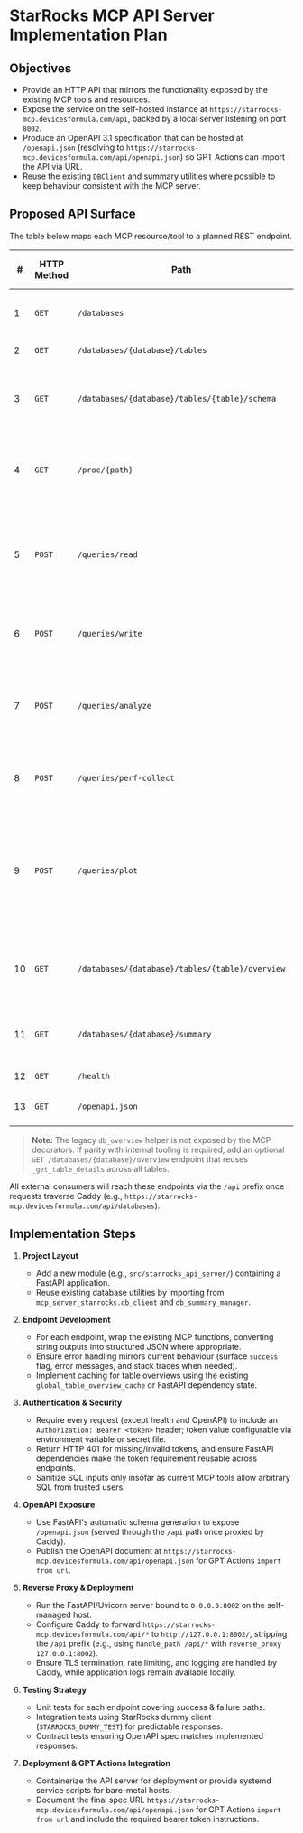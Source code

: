 # StarRocks MCP API Server Implementation Plan

## Objectives
- Provide an HTTP API that mirrors the functionality exposed by the existing MCP tools and resources.
- Expose the service on the self-hosted instance at `https://starrocks-mcp.devicesformula.com/api`, backed by a local server listening on port `8002`.
- Produce an OpenAPI 3.1 specification that can be hosted at `/openapi.json` (resolving to `https://starrocks-mcp.devicesformula.com/api/openapi.json`) so GPT Actions can import the API via URL.
- Reuse the existing `DBClient` and summary utilities where possible to keep behaviour consistent with the MCP server.

## Proposed API Surface
The table below maps each MCP resource/tool to a planned REST endpoint.

| # | HTTP Method | Path | Description | Request Parameters / Body | Response Shape | Backing Implementation |
|---|-------------|------|-------------|---------------------------|----------------|------------------------|
| 1 | `GET` | `/databases` | List all databases (MCP resource `get_all_databases`). | Query params: none. | JSON object with `databases` array and metadata. | `get_all_databases` -> `db_client.execute("SHOW DATABASES")` |
| 2 | `GET` | `/databases/{database}/tables` | List tables in a database (`get_database_tables`). | Path: `database` (string). | JSON with `tables` array. | `get_database_tables` |
| 3 | `GET` | `/databases/{database}/tables/{table}/schema` | Retrieve `SHOW CREATE TABLE` output (`get_table_schema`). | Path: `database`, `table`. Optional query: `format` for raw text vs structured JSON. | JSON with `schema_sql` and optional parsed fields. | `get_table_schema` |
| 4 | `GET` | `/proc/{path}` | Fetch StarRocks `/proc` style diagnostics (`get_system_internal_information`). | Path: `path` supports nested segments. Optional `limit` query to cap text length. | JSON with `content` string and metadata. | `get_system_internal_information` |
| 5 | `POST` | `/queries/read` | Execute read-only SQL and return rows (`read_query`). | JSON body: `{ "query": string, "database"?: string }`. Optional pagination parameters in future. | JSON with `success`, `columns`, `rows`, `execution_time`. | `read_query` |
| 6 | `POST` | `/queries/write` | Execute DDL/DML statements (`write_query`). | JSON body: `{ "query": string, "database"?: string }`. | JSON with `success`, `rows_affected`, `execution_time`, `message`. | `write_query` |
| 7 | `POST` | `/queries/analyze` | Analyze a query via profile or `EXPLAIN ANALYZE` (`analyze_query`). | JSON body: either `{ "uuid": string, "database"?: string }` or `{ "sql": string, "database"?: string }`. | JSON with `success` and textual `analysis` output. | `analyze_query` |
| 8 | `POST` | `/queries/perf-collect` | Collect query dump and profile assets (`collect_query_dump_and_profile`). | JSON body: `{ "query": string, "database"?: string }`. | JSON with `query_id`, `profile`, `query_dump`, `error_message`. | `collect_query_dump_and_profile` |
| 9 | `POST` | `/queries/plot` | Execute SQL and render Plotly visualization (`query_and_plotly_chart`). | JSON body: `{ "query": string, "plotly_expr": string, "database"?: string }`. Optional `response_format` to request Plotly JSON or base64 image. | JSON containing dataframe sample, plot metadata, optional base64 image. | `query_and_plotly_chart` |
|10 | `GET` | `/databases/{database}/tables/{table}/overview` | Retrieve cached table overview (`table_overview`). | Path: `database`, `table`. Query: `refresh` (bool). | JSON summarizing row count, schema, samples, cache metadata. | `_get_table_details` + `table_overview` |
|11 | `GET` | `/databases/{database}/summary` | Intelligent DB summary (`db_summary`). | Path: `database`. Query: `limit` (int), `refresh` (bool). | JSON or structured text summary with prioritised tables. | `db_summary_manager.get_database_summary` |
|12 | `GET` | `/health` | Liveness check for the API server. | None. | `{ "status": "ok" }`. | New lightweight handler. |
|13 | `GET` | `/openapi.json` | Serve generated OpenAPI document for GPT Actions import. | None. | OpenAPI 3.1 JSON document. | FastAPI (or similar) auto generation. |

> **Note:** The legacy `db_overview` helper is not exposed by the MCP decorators. If parity with internal tooling is required, add an optional `GET /databases/{database}/overview` endpoint that reuses `_get_table_details` across all tables.

All external consumers will reach these endpoints via the `/api` prefix once requests traverse Caddy (e.g., `https://starrocks-mcp.devicesformula.com/api/databases`).

## Implementation Steps
1. **Project Layout**
   - Add a new module (e.g., `src/starrocks_api_server/`) containing a FastAPI application.
   - Reuse existing database utilities by importing from `mcp_server_starrocks.db_client` and `db_summary_manager`.

2. **Endpoint Development**
   - For each endpoint, wrap the existing MCP functions, converting string outputs into structured JSON where appropriate.
   - Ensure error handling mirrors current behaviour (surface `success` flag, error messages, and stack traces when needed).
   - Implement caching for table overviews using the existing `global_table_overview_cache` or FastAPI dependency state.

3. **Authentication & Security**
   - Require every request (except health and OpenAPI) to include an `Authorization: Bearer <token>` header; token value configurable via environment variable or secret file.
   - Return HTTP 401 for missing/invalid tokens, and ensure FastAPI dependencies make the token requirement reusable across endpoints.
   - Sanitize SQL inputs only insofar as current MCP tools allow arbitrary SQL from trusted users.

4. **OpenAPI Exposure**
   - Use FastAPI's automatic schema generation to expose `/openapi.json` (served through the `/api` path once proxied by Caddy).
   - Publish the OpenAPI document at `https://starrocks-mcp.devicesformula.com/api/openapi.json` for GPT Actions `import from url`.

5. **Reverse Proxy & Deployment**
   - Run the FastAPI/Uvicorn server bound to `0.0.0.0:8002` on the self-managed host.
   - Configure Caddy to forward `https://starrocks-mcp.devicesformula.com/api/*` to `http://127.0.0.1:8002/`, stripping the `/api` prefix (e.g., using `handle_path /api/*` with `reverse_proxy 127.0.0.1:8002`).
   - Ensure TLS termination, rate limiting, and logging are handled by Caddy, while application logs remain available locally.

6. **Testing Strategy**
   - Unit tests for each endpoint covering success & failure paths.
   - Integration tests using StarRocks dummy client (`STARROCKS_DUMMY_TEST`) for predictable responses.
   - Contract tests ensuring OpenAPI spec matches implemented responses.

7. **Deployment & GPT Actions Integration**
   - Containerize the API server for deployment or provide systemd service scripts for bare-metal hosts.
   - Document the final spec URL `https://starrocks-mcp.devicesformula.com/api/openapi.json` for GPT Actions `import from url` and include the required bearer token instructions.

